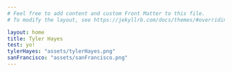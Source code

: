 ```yaml
---
# Feel free to add content and custom Front Matter to this file.
# To modify the layout, see https://jekyllrb.com/docs/themes/#overriding-theme-defaults

layout: home
title: Tyler Hayes
test: yo!
tylerHayes: "assets/tylerHayes.png"
sanFrancisco: "assets/sanFrancisco.png"
---
```

